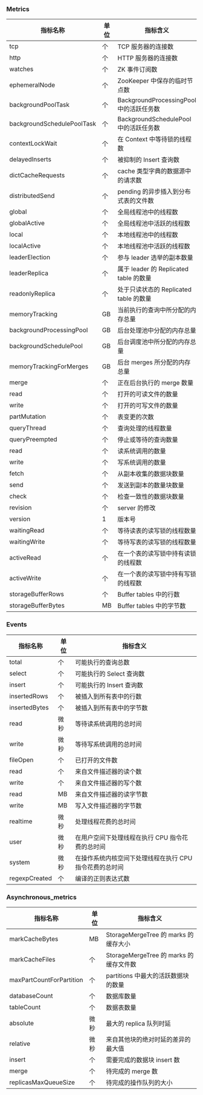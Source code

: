 ### Metrics

| 指标名称                   | 单位 | 指标含义                               |
| -------------------------- | ---- | -------------------------------------- |
| tcp                        | 个   | TCP 服务器的连接数                      |
| http                       | 个   | HTTP 服务器的连接数                     |
| watches                    | 个   | ZK 事件订阅数                           |
| ephemeralNode              | 个   | ZooKeeper 中保存的临时节点数            |
| backgroundPoolTask         | 个   | BackgroundProcessingPool 中的活跃任务数 |
| backgroundSchedulePoolTask | 个   | BackgroundSchedulePool 中的活跃任务数   |
| contextLockWait            | 个   | 在 Context 中等待锁的线程数              |
| delayedInserts             | 个   | 被抑制的 Insert 查询数                   |
| dictCacheRequests          | 个   | cache 类型字典的数据源中的请求数        |
| distributedSend            | 个   | pending 的异步插入到分布式表的文件数    |
| global                     | 个   | 全局线程池中的线程数                   |
| globalActive               | 个   | 全局线程池中活跃的线程数               |
| local                      | 个   | 本地线程池中的线程数                   |
| localActive                | 个   | 本地线程池中活跃的线程数               |
| leaderElection             | 个   | 参与 leader 选举的副本数量               |
| leaderReplica              | 个   | 属于 leader 的 Replicated table 的数量     |
| readonlyReplica            | 个   | 处于只读状态的 Replicated table 的数量   |
| memoryTracking             | GB   | 当前执行的查询中所分配的内存总量       |
| backgroundProcessingPool   | GB   | 后台处理池中分配的内存总量             |
| backgroundSchedulePool     | GB   | 后台调度池中所分配的内存总量           |
| memoryTrackingForMerges    | GB   | 后台 merges 所分配的内存总量             |
| merge                      | 个   | 正在后台执行的 merge 数量                |
| read                       | 个   | 打开的可读文件的数量                   |
| write                      | 个   | 打开的可写文件的数量                   |
| partMutation               | 个   | 表变更的次数                           |
| queryThread                | 个   | 查询处理的线程数量                     |
| queryPreempted             | 个   | 停止或等待的查询数量                   |
| read                       | 个   | 读系统调用的数量                       |
| write                      | 个   | 写系统调用的数量                       |
| fetch                      | 个   | 从副本收集的数据块数量                 |
| send                       | 个   | 发送到副本的数量块数量                 |
| check                      | 个   | 检查一致性的数据块数量                 |
| revision                   | 个   | server 的修改                           |
| version                    | 1    | 版本号                                 |
| waitingRead                | 个   | 等待读表的读写锁的线程数量             |
| waitingWrite               | 个   | 等待写表的读写锁的线程数量             |
| activeRead                 | 个   | 在一个表的读写锁中持有读锁的线程数     |
| activeWrite                | 个   | 在一个表的读写锁中持有写锁的线程数     |
| storageBufferRows          | 个   | Buffer tables 中的行数                  |
| storageBufferBytes         | MB   | Buffer tables 中的字节数                |

### Events

| 指标名称      | 单位 | 指标含义                                              |
| ------------- | ---- | ----------------------------------------------------- |
| total         | 个   | 可能执行的查询总数                                    |
| select        | 个   | 可能执行的 Select 查询数                                |
| insert        | 个   | 可能执行的 Insert 查询数                                |
| insertedRows  | 个   | 被插入到所有表中的行数                                |
| insertedBytes | 个   | 被插入到所有表中的字节数                              |
| read          | 微秒 | 等待读系统调用的总时间                                |
| write         | 微秒 | 等待写系统调用的总时间                                |
| fileOpen      | 个   | 已打开的文件数                                        |
| read          | 个   | 来自文件描述器的读个数                                |
| write         | 个   | 来自文件描述器的写个数                                |
| read          | MB   | 来自文件描述器的读字节数                              |
| write         | MB   | 写入文件描述器的字节数                                |
| realtime      | 微秒 | 处理线程花费的总时间                                  |
| user          | 微秒 | 在用户空间下处理线程在执行 CPU 指令花费的总时间         |
| system        | 微秒 | 在操作系统内核空间下处理线程在执行 CPU 指令花费的总时间 |
| regexpCreated | 个   | 编译的正则表达式数                                    |

### Asynchronous_metrics

| 指标名称                 | 单位 | 指标含义                            |
| ------------------------ | ---- | ----------------------------------- |
| markCacheBytes           | MB   | StorageMergeTree 的 marks 的缓存大小   |
| markCacheFiles           | 个   | StorageMergeTree 的 marks 的缓存文件数 |
| maxPartCountForPartition | 个   | partitions 中最大的活跃数据块的数量  |
| databaseCount            | 个   | 数据库数量                          |
| tableCount               | 个   | 数据表数量                          |
| absolute                 | 微秒 | 最大的 replica 队列时延               |
| relative                 | 微秒 | 来自其他块的绝对时延的差异的最大值  |
| insert                   | 个   | 需要完成的数据块 insert 数            |
| merge                    | 个   | 待完成的 merge 数                     |
| replicasMaxQueueSize     | 个   | 待完成的操作队列的大小              |
